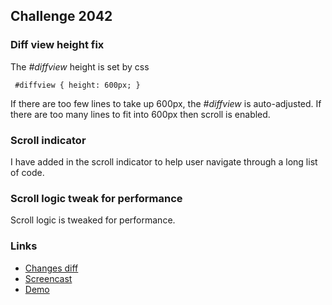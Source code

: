 ## Challenge 2042

### Diff view height fix

The _#diffview_ height is set by css

     #diffview { height: 600px; }

If there are too few lines to take up 600px, the _#diffview_ is auto-adjusted. If there are too many lines to fit into 600px then scroll is enabled.

### Scroll indicator

I have added in the scroll indicator to help user navigate through a long list of code.

### Scroll logic tweak for performance

Scroll logic is tweaked for performance.

### Links

* [Changes diff](https://github.com/soe/differential2/commit/dde48ae78106ed504ad9c690cf495a5704a85236)
* [Screencast](https://bit.ly/cs2042-soe-video)
* [Demo](https://bit.ly/cs2042-soe-demo)

